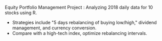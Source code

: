 Equity Portfolio Management Project : Analyzing 2018 daily data for 10 stocks using R. 
- Strategies include "5 days rebalancing of buying low/high," dividend management, and currency conversion.
- Compare with a high-tech index, optimize rebalancing intervals.
